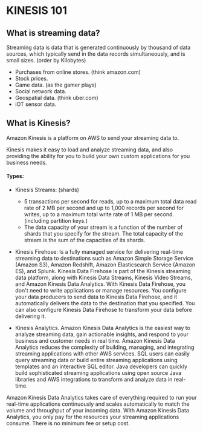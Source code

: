 # KINESIS 101
## What is streaming data?

Streaming data is data that is generated continuously by thousand of data sources, which typically send in the data records simultaneously, and is small sizes. (order by Kilobytes)

- Purchases from online stores. (think amazon.com)
- Stock prices.
- Game data. (as the gamer plays)
- Social network data.
- Geospatial data. (think uber.com)
- iOT sensor data.

## What is Kinesis?

Amazon Kinesis is a platform on AWS to send your streaming data to.

Kinesis makes it easy to load and analyze streaming data, and also providing the ability for you to build your own custom applications for you business needs.

#### Types:

- Kinesis Streams: (shards)
	- 5 transactions per second for reads, up to a maximum total data read rate of 2 MB per second and up to 1,000 records per second for writes, up to a maximum total write rate of 1 MB per second. (including partition keys.)
	- The data capacity of your stream is a function of the number of shards that you specify for the stream. The total capacity of the stream is the sum of the capacities of its shards.


- Kinesis Firehose:
 Is a fully managed service for delivering real-time streaming data to destinations such as Amazon Simple Storage Service (Amazon S3), Amazon Redshift, Amazon Elasticsearch Service (Amazon ES), and Splunk. Kinesis Data Firehose is part of the Kinesis streaming data platform, along with Kinesis Data Streams, Kinesis Video Streams, and Amazon Kinesis Data Analytics. With Kinesis Data Firehose, you don't need to write applications or manage resources. You configure your data producers to send data to Kinesis Data Firehose, and it automatically delivers the data to the destination that you specified. You can also configure Kinesis Data Firehose to transform your data before delivering it.

- Kinesis Analytics.
Amazon Kinesis Data Analytics is the easiest way to analyze streaming data, gain actionable insights, and respond to your business and customer needs in real time. Amazon Kinesis Data Analytics reduces the complexity of building, managing, and integrating streaming applications with other AWS services. SQL users can easily query streaming data or build entire streaming applications using templates and an interactive SQL editor. Java developers can quickly build sophisticated streaming applications using open source Java libraries and AWS integrations to transform and analyze data in real-time.

Amazon Kinesis Data Analytics takes care of everything required to run your real-time applications continuously and scales automatically to match the volume and throughput of your incoming data. With Amazon Kinesis Data Analytics, you only pay for the resources your streaming applications consume. There is no minimum fee or setup cost.